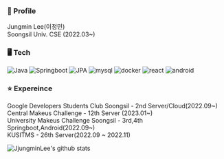 
### 📌 Profile

Jungmin Lee(이정민)  
Soongsil Univ. CSE (2022.03~)

### 🖥️ Tech
![Java](https://img.shields.io/badge/Java-3776AB?style=flat-square&logo=mysql&logoColor=white)
![Springboot](https://img.shields.io/badge/springboot-6DB33F?style=flat-square&logo=springboot&logoColor=white)
![JPA](https://img.shields.io/badge/JPA-%23ED8B00?style=flat-square&logo=jpa&logoColor=white)
![mysql](https://img.shields.io/badge/Mysql-4479A1?style=flat-square&logo=mysql&logoColor=white)
![docker](https://img.shields.io/badge/Docker-2496ED?style=flat-square&logo=Docker&logoColor=white)
![react](https://img.shields.io/badge/React-61DAFB?style=flat-square&logo=React&logoColor=white)
![android](https://img.shields.io/badge/Android-3DDC84?style=flat-square&logo=Android&logoColor=white)


### ⭐ Expereince

Google Developers Students Club Soongsil - 2nd Server/Cloud(2022.09~)  
Central Makeus Challenge - 12th Server (2023.01~)  
University Makeus Challenge Soongsil - 3rd,4th Springboot,Android(2022.09~)  
KUSITMS - 26th Server(2022.09 ~ 2022.11)


![JjungminLee's github stats](https://github-readme-stats.vercel.app/api?username=JjungminLee&show_icons=true)



